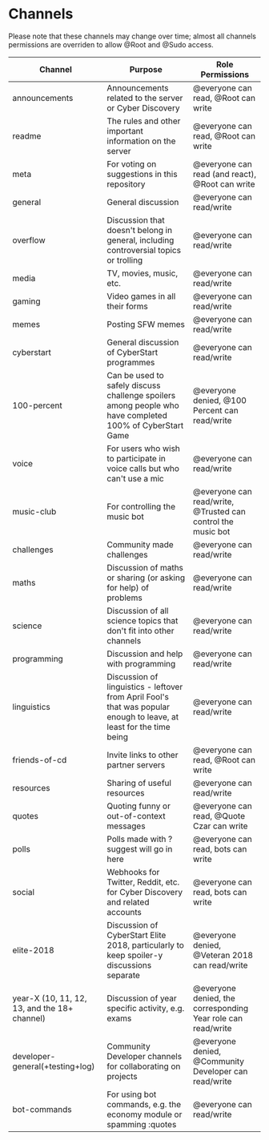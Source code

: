 # Channels

Please note that these channels may change over time; almost all channels permissions are overriden to allow @Root and @Sudo access.

Channel | Purpose | Role Permissions
--- | --- | ---
announcements | Announcements related to the server or Cyber Discovery | @everyone can read, @Root can write
readme | The rules and other important information on the server | @everyone can read, @Root can write
meta | For voting on suggestions in this repository | @everyone can read (and react), @Root can write
general | General discussion | @everyone can read/write
overflow | Discussion that doesn't belong in general, including controversial topics or trolling | @everyone can read/write
media | TV, movies, music, etc. | @everyone can read/write
gaming | Video games in all their forms | @everyone can read/write
memes | Posting SFW memes | @everyone can read/write
cyberstart | General discussion of CyberStart programmes | @everyone can read/write
100-percent | Can be used to safely discuss challenge spoilers among people who have completed 100% of CyberStart Game | @everyone denied, @100 Percent can read/write
voice | For users who wish to participate in voice calls but who can't use a mic | @everyone can read/write
music-club | For controlling the music bot | @everyone can read/write, @Trusted can control the music bot
challenges | Community made challenges | @everyone can read/write
maths | Discussion of maths or sharing (or asking for help) of problems | @everyone can read/write
science | Discussion of all science topics that don't fit into other channels | @everyone can read/write
programming | Discussion and help with programming | @everyone can read/write
linguistics | Discussion of linguistics - leftover from April Fool's that was popular enough to leave, at least for the time being | @everyone can read/write
friends-of-cd | Invite links to other partner servers | @everyone can read, @Root can write
resources | Sharing of useful resources | @everyone can read/write
quotes | Quoting funny or out-of-context messages | @everyone can read, @Quote Czar can write
polls | Polls made with ?suggest will go in here | @everyone can read, bots can write
social | Webhooks for Twitter, Reddit, etc. for Cyber Discovery and related accounts | @everyone can read, bots can write
elite-2018 | Discussion of CyberStart Elite 2018, particularly to keep spoiler-y discussions separate | @everyone denied, @Veteran 2018 can read/write
year-X (10, 11, 12, 13, and the 18+ channel) | Discussion of year specific activity, e.g. exams | @everyone denied, the corresponding Year role can read/write
developer-general(+testing+log) | Community Developer channels for collaborating on projects | @everyone denied, @Community Developer can read/write
bot-commands | For using bot commands, e.g. the economy module or spamming :quotes | @everyone can read/write
